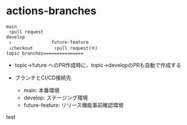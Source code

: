 # actions-branches

```
main
 ↑pull request
develop
 ↓               future-feature
 ↓checkout        ↑pull request(※)
topic branches===============
```

- topic→future へのPR作成時に、topic→developのPRも自動で作成する

- ブランチとCI/CD接続先
  - main: 本番環境
  - develop: ステージング環境
  - future-feature: リリース機能事前確認環境


test